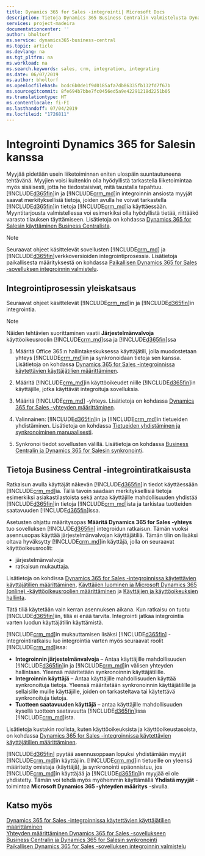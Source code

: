 ```yaml
---
title: Dynamics 365 for Sales -integrointi| Microsoft Docs
description: Tietoja Dynamics 365 Business Centralin valmistelusta Dynamics 365 for Sales -integrointia varten.
services: project-madeira
documentationcenter: ''
author: bholtorf
ms.service: dynamics365-business-central
ms.topic: article
ms.devlang: na
ms.tgt_pltfrm: na
ms.workload: na
ms.search.keywords: sales, crm, integration, integrating
ms.date: 06/07/2019
ms.author: bholtorf
ms.openlocfilehash: bcdc6b0de1f9d0185afa7db86335fb132fd7f67b
ms.sourcegitcommit: 8fe694b7bbe7fc0456ed5a9e42291218d2251b05
ms.translationtype: HT
ms.contentlocale: fi-FI
ms.lasthandoff: 07/04/2019
ms.locfileid: "1726811"
---
```

# <a name="integrating-with-dynamics-365-for-sales"></a>Integrointi Dynamics 365 for Salesin kanssa
Myyjää pidetään usein liiketoiminnan eniten ulospäin suuntautuneena tehtävänä. Myyjien voisi kuitenkin olla hyödyllistä tarkastella liiketoimintaa myös sisäisesti, jotta he tiedostaisivat, mitä taustalla tapahtuu. [!INCLUDE[d365fin](includes/d365fin_md.md)]in ja [!INCLUDE[crm_md](includes/crm_md.md)]in integroinnin ansiosta myyjät saavat merkityksellisiä tietoja, joiden avulla he voivat tarkastella [!INCLUDE[d365fin](includes/d365fin_md.md)]in tietoja [!INCLUDE[crm_md](includes/crm_md.md)]ia käyttäessään. Myyntitarjousta valmistellessa voi esimerkiksi olla hyödyllistä tietää, riittääkö varasto tilauksen täyttämiseen. Lisätietoja on kohdassa [Dynamics 365 for Salesin käyttäminen Business Centralista](marketing-integrate-dynamicscrm.md).

> [!NOTE]
> Seuraavat ohjeet käsittelevät sovellusten [!INCLUDE[crm_md](includes/crm_md.md)] ja [!INCLUDE[d365fin](includes/d365fin_md.md)]verkkoversioiden integrointiprosessia. Lisätietoja paikallisesta määrityksestä on kohdassa [Paikallisen Dynamics 365 for Sales -sovelluksen integroinnin valmistelu](/dynamics365/business-central/dev-itpro/administration/prepare-dynamics-365-for-sales-for-integration).

<!--## Software Requirements
You must have an Office 365 subscription, and both [!INCLUDE[crm_md](includes/crm_md.md)] and [!INCLUDE[d365fin](includes/d365fin_md.md)] must be part of the same organization.  -->

## <a name="overview-of-the-integration-process"></a>Integrointiprosessin yleiskatsaus
Seuraavat ohjeet käsittelevät [!INCLUDE[crm_md](includes/crm_md.md)]in ja [!INCLUDE[d365fin](includes/d365fin_md.md)]in integrointia.

> [!Note]  
> Näiden tehtävien suorittaminen vaatii **Järjestelmänvalvoja** käyttöoikeusroolin [!INCLUDE[crm_md](includes/crm_md.md)]ssa ja [!INCLUDE[d365fin](includes/d365fin_md.md)]ssa  

1. Määritä Office 365:n hallintakeskuksessa käyttäjätili, jolla muodostetaan yhteys [!INCLUDE[crm_md](includes/crm_md.md)]iin ja synkronoidaan tietoja sen kanssa. Lisätietoja on kohdassa [Dynamics 365 for Sales -integroinnissa käytettävien käyttäjätilien määrittäminen](admin-setting-up-integration-with-dynamics-sales.md).

2. Määritä [!INCLUDE[crm_md](includes/crm_md.md)]in käyttöoikeudet niille [!INCLUDE[d365fin](includes/d365fin_md.md)]in käyttäjille, jotka käyttävät integroituja sovelluksia.

3. Määritä [!INCLUDE[crm_md](includes/crm_md.md)] -yhteys. Lisätietoja on kohdassa [Dynamics 365 for Sales -yhteyden määrittäminen](admin-how-to-set-up-a-dynamics-crm-connection.md).  

4. Valinnainen: [!INCLUDE[d365fin](includes/d365fin_md.md)]in ja [!INCLUDE[crm_md](includes/crm_md.md)]in tietueiden yhdistäminen. Lisätietoja on kohdassa [Tietueiden yhdistäminen ja synkronoiminen manuaalisesti](admin-how-to-couple-and-synchronize-records-manually.md).

5. Synkronoi tiedot sovellusten välillä. Lisätietoja on kohdassa [Business Centralin ja Dynamics 365 for Salesin synkronointi](admin-synchronizing-business-central-and-sales.md).  

## <a name="about-the-business-central-integration-solution"></a>Tietoja Business Central -integrointiratkaisusta
Ratkaisun avulla käyttäjät näkevän [!INCLUDE[d365fin](includes/d365fin_md.md)]in tiedot käyttäessään [!INCLUDE[crm_md](includes/crm_md.md)]ia. Tällä tavoin saadaan merkityksellisiä tietoja esimerkiksi asiakastilastoista sekä antaa käyttäjille mahdollisuuden yhdistää [!INCLUDE[d365fin](includes/d365fin_md.md)]in tietoja [!INCLUDE[crm_md](includes/crm_md.md)]ista ja tarkistaa tuotteiden saatavuuden [!INCLUDE[d365fin](includes/d365fin_md.md)]issa.

Asetusten ohjattu määritysopas **Määritä Dynamics 365 for Sales -yhteys** tuo sovelluksen [!INCLUDE[d365fin](includes/d365fin_md.md)] integroidun ratkaisun. Tämän vuoksi asennusopas käyttää järjestelmänvalvojan käyttäjätiliä. Tämän tilin on lisäksi oltava hyväksytty [!INCLUDE[crm_md](includes/crm_md.md)]in käyttäjä, jolla on seuraavat käyttöoikeusroolit:

* järjestelmänvalvoja  
* ratkaisun mukauttaja.  

Lisätietoja on kohdissa [Dynamics 365 for Sales -integroinnissa käytettävien käyttäjätilien määrittäminen](admin-setting-up-integration-with-dynamics-sales.md), [Käyttäjien luominen ja Microsoft Dynamics 365 (online) -käyttöoikeusroolien määrittäminen](/dynamics365/customer-engagement/admin/create-users-assign-online-security-roles) ja [Käyttäjien ja käyttöoikeuksien hallinta](ui-how-users-permissions.md).  

Tätä tiliä käytetään vain kerran asennuksen aikana. Kun ratkaisu on tuotu [!INCLUDE[d365fin](includes/d365fin_md.md)]iin, tiliä ei enää tarvita. Integrointi jatkaa integrointia varten luodun käyttäjätilin käyttämistä.

[!INCLUDE[crm_md](includes/crm_md.md)]in mukauttamisen lisäksi [!INCLUDE[d365fin](includes/d365fin_md.md)] -integrointiratkaisu luo integrointia varten myös seuraavat roolit [!INCLUDE[crm_md](includes/crm_md.md)]issa:

* **Integroinnin järjestelmänvalvoja** – Antaa käyttäjille mahdollisuuden [!INCLUDE[d365fin](includes/d365fin_md.md)]in ja [!INCLUDE[crm_md](includes/crm_md.md)]in välisen yhteyden hallintaan. Yleensä määritetään synkronoinnin käyttäjätilille.  
* **Integroinnin käyttäjä** – Antaa käyttäjille mahdollisuuden käyttää synkronoituja tietoja. Yleensä määritetään synkronoinnin käyttäjätilille ja sellaisille muille käyttäjille, joiden on tarkasteltava tai käytettävä synkronoituja tietoja.
* **Tuotteen saatavuuden käyttäjä** – antaa käyttäjille mahdollisuuden kysellä tuotteen saatavuutta [!INCLUDE[d365fin](includes/d365fin_md.md)]issa [!INCLUDE[crm_md](includes/crm_md.md)]ista.

Lisätietoja kustakin roolista, kuten käyttöoikeuksista ja käyttöoikeustasoista, on kohdassa [Dynamics 365 for Sales -integroinnissa käytettävien käyttäjätilien määrittäminen](admin-setting-up-integration-with-dynamics-sales.md).

[!INCLUDE[d365fin](includes/d365fin_md.md)] pyytää asennusoppaan lopuksi yhdistämään myyjät [!INCLUDE[crm_md](includes/crm_md.md)]in käyttäjiin. [!INCLUDE[crm_md](includes/crm_md.md)]in tietueille on yleensä määritetty omistaja (käyttäjä), ja synkronointi epäonnistuu, jos [!INCLUDE[crm_md](includes/crm_md.md)]in käyttäjää ja [!INCLUDE[d365fin](includes/d365fin_md.md)]in myyjää ei ole yhdistetty. Tämän voi tehdä myös myöhemmin käyttämällä **Yhdistä myyjät** -toimintoa **Microsoft Dynamics 365 -yhteyden määritys** -sivulla.

## <a name="see-also"></a>Katso myös  
[Dynamics 365 for Sales -integroinnissa käytettävien käyttäjätilien määrittäminen](admin-setting-up-integration-with-dynamics-sales.md)  
[Yhteyden määrittäminen Dynamics 365 for Sales -sovellukseen](admin-how-to-set-up-a-dynamics-crm-connection.md)  
[Business Centralin ja Dynamics 365 for Salesin synkronointi](admin-synchronizing-business-central-and-sales.md)  
[Paikallisen Dynamics 365 for Sales -sovelluksen integroinnin valmistelu](/dynamics365/business-central/dev-itpro/administration/prepare-dynamics-365-for-sales-for-integration)
